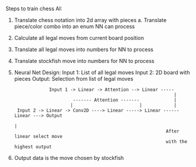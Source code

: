 Steps to train chess AI:

1. Translate chess notation into 2d array with pieces
    a. Translate piece/color combo into an enum NN can process
2. Calculate all legal moves from current board position
3. Translate all legal moves into numbers for NN to process
4. Translate stockfish move into numbers for NN to process
5. Neural Net Design:
    Input 1: List of all legal moves
    Input 2: 2D board with pieces
    Output: Selection from list of legal moves

                    Input 1 -> Linear -> Attention --> Linear -----
                                                                   |
                             ------- Attention -------             |
                            |                         |            |
        Input 2 -> Linear -> Conv2D ----> Linear -----> Linear ------ Linear ---> Output
                                                                            |
                                                                After linear select move
                                                                with the highest output
6. Output data is the move chosen by stockfish